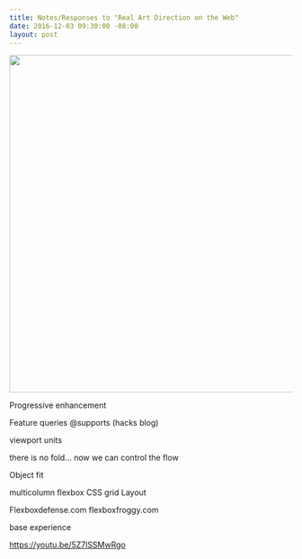 ```yaml
---
title: Notes/Responses to "Real Art Direction on the Web"
date: 2016-12-03 09:30:00 -08:00
layout: post
---
```


<a href="/uploads/css.png"><img src="/uploads/css.png" width="600px"></a>

Progressive enhancement

Feature queries @supports (hacks blog)

viewport units

there is no fold...  now we can control the flow

Object fit

multicolumn 
flexbox
CSS grid Layout

Flexboxdefense.com
flexboxfroggy.com

base experience

https://youtu.be/5Z7lSSMwRgo